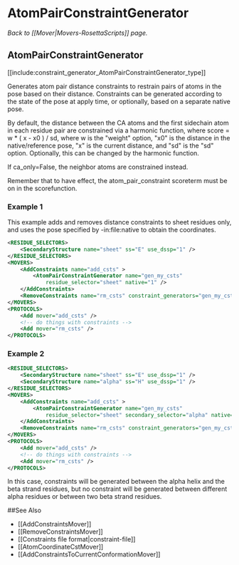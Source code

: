 # AtomPairConstraintGenerator
*Back to [[Mover|Movers-RosettaScripts]] page.*
## AtomPairConstraintGenerator

[[include:constraint_generator_AtomPairConstraintGenerator_type]]

Generates atom pair distance constraints to restrain pairs of atoms in the pose based on their distance. Constraints can be generated according to the state of the pose at apply time, or optionally, based on a separate native pose.

By default, the distance between the CA atoms and the first sidechain atom in each residue pair are constrained via a harmonic function, where score = w * ( x - x0 ) / sd, where w is the "weight" option, "x0" is the distance in the native/reference pose, "x" is the current distance, and "sd" is the "sd" option. Optionally, this can be changed by the harmonic function.

If ca_only=False, the neighbor atoms are constrained instead.

Remember that to have effect, the atom_pair_constraint scoreterm must be on in the scorefunction.


### Example 1

This example adds and removes distance constraints to sheet residues only, and uses the pose specified by -in:file:native to obtain the coordinates.

```xml
<RESIDUE_SELECTORS>
    <SecondaryStructure name="sheet" ss="E" use_dssp="1" />
</RESIDUE_SELECTORS>
<MOVERS>
    <AddConstraints name="add_csts" >
        <AtomPairConstraintGenerator name="gen_my_csts"
            residue_selector="sheet" native="1" />
    </AddConstraints>
    <RemoveConstraints name="rm_csts" constraint_generators="gen_my_csts" />
</MOVERS>
<PROTOCOLS>
    <Add mover="add_csts" />
    <!-- do things with constraints -->
    <Add mover="rm_csts" />
</PROTOCOLS>
```

### Example 2

```xml
<RESIDUE_SELECTORS>
    <SecondaryStructure name="sheet" ss="E" use_dssp="1" />
    <SecondaryStructure name="alpha" ss="H" use_dssp="1" />
</RESIDUE_SELECTORS>
<MOVERS>
    <AddConstraints name="add_csts" >
        <AtomPairConstraintGenerator name="gen_my_csts"
            residue_selector="sheet" secondary_selector="alpha" native="1" />
    </AddConstraints>
    <RemoveConstraints name="rm_csts" constraint_generators="gen_my_csts" />
</MOVERS>
<PROTOCOLS>
    <Add mover="add_csts" />
    <!-- do things with constraints -->
    <Add mover="rm_csts" />
</PROTOCOLS>
```

In this case, constraints will be generated between the alpha helix and the beta strand residues, but no constraint will be generated between different alpha residues or between two beta strand residues.

##See Also

* [[AddConstraintsMover]]
* [[RemoveConstraintsMover]]
* [[Constraints file format|constraint-file]]
* [[AtomCoordinateCstMover]]
* [[AddConstraintsToCurrentConformationMover]]

